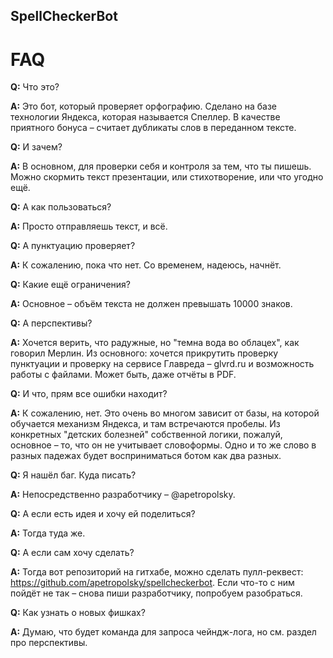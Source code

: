 ## SpellCheckerBot

FAQ
===
<b>Q:</b> Что это?

<b>A:</b> Это бот, который проверяет орфографию. Сделано на базе технологии Яндекса, которая называется Спеллер. 
В качестве приятного бонуса – считает дубликаты слов в переданном тексте.

<b>Q:</b> И зачем?

<b>A:</b> В основном, для проверки себя и контроля за тем, что ты пишешь. Можно скормить текст презентации, или стихотворение, или что угодно ещё.

<b>Q:</b> А как пользоваться?

<b>A:</b> Просто отправляешь текст, и всё. 

<b>Q:</b> А пунктуацию проверяет?

<b>A:</b> К сожалению, пока что нет. Со временем, надеюсь, начнёт. 

<b>Q:</b> Какие ещё ограничения?

<b>A:</b> Основное – объём текста не должен превышать 10000 знаков.

<b>Q:</b> А перспективы?

<b>A:</b> Хочется верить, что радужные, но "темна вода во облацех", как говорил Мерлин. Из основного: хочется прикрутить проверку пунктуации и 
проверку на сервисе Главреда – glvrd.ru и возможность работы с файлами. Может быть, даже отчёты в PDF. 

<b>Q:</b> И что, прям все ошибки находит?

<b>A:</b> К сожалению, нет. Это очень во многом зависит от базы, на которой обучается механизм Яндекса, и там встречаются пробелы. Из конкретных "детских болезней" 
собственной логики, пожалуй, основное – то, что он не учитывает словоформы. Одно и то же слово в разных падежах будет восприниматься ботом как два разных.

<b>Q:</b> Я нашёл баг. Куда писать?

<b>A:</b> Непосредственно разработчику – @apetropolsky.

<b>Q:</b> А если есть идея и хочу ей поделиться?

<b>A:</b> Тогда туда же.

<b>Q:</b> А если сам хочу сделать?

<b>A:</b> Тогда вот репозиторий на гитхабе, можно сделать пулл-реквест: https://github.com/apetropolsky/spellcheckerbot. Если что-то с ним пойдёт не так – снова пиши разработчику, попробуем разобраться. 

<b>Q:</b> Как узнать о новых фишках?

<b>A:</b> Думаю, что будет команда для запроса чейндж-лога, но см. раздел про перспективы. 
 
 